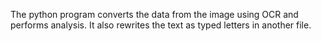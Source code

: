 The python program converts the data from the image using OCR and performs analysis. It also rewrites the text as typed letters in another file.
